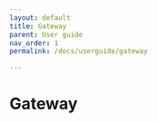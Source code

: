```yaml
---
layout: default
title: Gateway
parent: User guide
nav_order: 1
permalink: /docs/userguide/gateway

---
```


# Gateway

